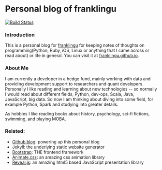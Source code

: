 Personal blog of franklingu
====================

[![Build Status](https://travis-ci.org/franklingu/franklingu.github.io.svg?branch=master)](https://travis-ci.org/franklingu/franklingu.github.io)

### Introduction
This is a personal blog for [franklingu](mailto:franklingujunchao@gmail.com) for keeping notes of thoughts on programming(Python, Ruby, iOS, Linux or anything that I came across or read about) or life in general. You can visit it at [franklingu.github.io](http://franklingu.github.io/).

### About Me
I am currently a developer in a hedge fund, mainly working with data and providing development support to researchers and quant developers. Personally I like reading and learning about new technologies -- so normally I would read about different fields, Python, dev-ops, Scala, Java, JavaScript, big data. So now I am thinking about diving into some field, for example Python, Spark and studying into greater details.

As hobbies I like reading books about history, psychology, sci-fi fictions, swimming, and playing MOBA.

### Related:

* [Github blog](https://help.github.com/articles/using-jekyll-with-pages): powering up this personal blog
* [Jekyll](http://jekyllrb.com/): the underlying static website generator
* [Bootstrap](http://getbootstrap.com/): THE frontend framework
* [Animate.css](https://github.com/daneden/animate.css): an amazing css animation library
* [Reveal.js](https://github.com/hakimel/reveal.js/): an amazing html5 based JavaScript presentation library
